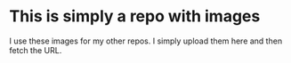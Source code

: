 # This is simply a repo with images
I use these images for my other repos. I simply upload them here and then fetch the URL.
